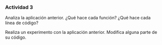 ### Actividad 3

Analiza la aplicación anterior. ¿Qué hace cada función? ¿Qué hace cada línea de código?

Realiza un experimento con la aplicación anterior. Modifica alguna parte de su código.